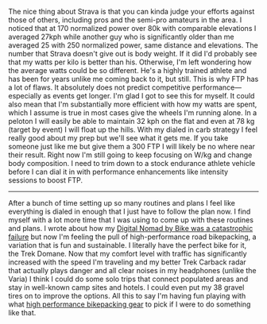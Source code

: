 The nice thing about Strava is that you can kinda judge your efforts against those of others, including pros and the semi-pro amateurs in the area. I noticed that at 170 normalized power over 80k with comparable elevations I averaged 27kph while another guy who is significantly older than me averaged 25 with 250 normalized power, same distance and elevations. The number that Strava doesn't give out is body weight. If it did I'd probably see that my watts per kilo is better than his. Otherwise, I'm left wondering how the average watts could be so different. He's a highly trained athlete and has been for years unlike me coming back to it, but still. This is why FTP has a lot of flaws. It absolutely does not predict competitive performance—especially as events get longer. I'm glad I got to see this for myself. It could also mean that I'm substantially more efficient with how my watts are spent, which I assume is true in most cases give the wheels I'm running alone. In a peloton I will easily be able to maintain 32 kph on the flat and even at 78 kg (target by event) I will float up the hills. With my dialed in carb strategy I feel really good about my prep but we'll see what it gets me. If you take someone just like me but give them a 300 FTP I will likely be no where near their result. Right now I'm still going to keep focusing on W/kg and change body composition. I need to trim down to a stock endurance athlete vehicle before I can dial it in with performance enhancements like intensity sessions to boost FTP.

----

After a bunch of time setting up so many routines and plans I feel like everything is dialed in enough that I just have to follow the plan now. I find myself with a lot more time that I was using to come up with these routines and plans. I wrote about how my [Digital Nomad by Bike was a catastrophic failure](../Cycling/Digital%20Nomad%20by%20Bike%20was%20catastrophic%20failure.md) but now I'm feeling the pull of high-performance road bikepacking, a variation that is fun and sustainable. I literally have the perfect bike for it, the Trek Domane. Now that my comfort level with traffic has significantly increased with the speed I'm traveling and my better Trek Carback radar that actually plays danger and all clear noises in my headphones (unlike the Varia) I think I could do some solo trips that connect populated areas and stay in well-known camp sites and hotels. I could even put my 38 gravel tires on to improve the options. All this to say I'm having fun playing with what [high performance bikepacking gear](../Cycling/High%20performance%20road%20bikepacking%20gear.md) to pick if I were to do something like that.